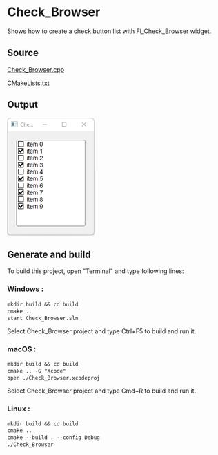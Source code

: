 # Check_Browser

Shows how to create a check button list with Fl_Check_Browser widget.

## Source

[Check_Browser.cpp](Check_Browser.cpp)

[CMakeLists.txt](CMakeLists.txt)

## Output

![output](../../../docs/Pictures/Examples/Check_Browser.png)

## Generate and build

To build this project, open "Terminal" and type following lines:

### Windows :

``` shell
mkdir build && cd build
cmake .. 
start Check_Browser.sln
```

Select Check_Browser project and type Ctrl+F5 to build and run it.

### macOS :

``` shell
mkdir build && cd build
cmake .. -G "Xcode"
open ./Check_Browser.xcodeproj
```

Select Check_Browser project and type Cmd+R to build and run it.

### Linux :

``` shell
mkdir build && cd build
cmake .. 
cmake --build . --config Debug
./Check_Browser
```
